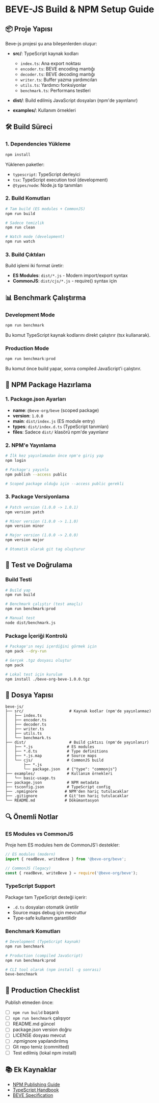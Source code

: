 # BEVE-JS Build & NPM Setup Guide

## 📦 Proje Yapısı

Beve-js projesi şu ana bileşenlerden oluşur:

- **src/**: TypeScript kaynak kodları
  - `index.ts`: Ana export noktası
  - `encoder.ts`: BEVE encoding mantığı
  - `decoder.ts`: BEVE decoding mantığı
  - `writer.ts`: Buffer yazma yardımcıları
  - `utils.ts`: Yardımcı fonksiyonlar
  - `benchmark.ts`: Performans testleri

- **dist/**: Build edilmiş JavaScript dosyaları (npm'de yayınlanır)
- **examples/**: Kullanım örnekleri

## 🛠️ Build Süreci

### 1. Dependencies Yükleme

```bash
npm install
```

Yüklenen paketler:
- `typescript`: TypeScript derleyici
- `tsx`: TypeScript execution tool (development)
- `@types/node`: Node.js tip tanımları

### 2. Build Komutları

```bash
# Tam build (ES modules + CommonJS)
npm run build

# Sadece temizlik
npm run clean

# Watch mode (development)
npm run watch
```

### 3. Build Çıktıları

Build işlemi iki format üretir:

- **ES Modules**: `dist/*.js` - Modern import/export syntax
- **CommonJS**: `dist/cjs/*.js` - require() syntax için

## 📊 Benchmark Çalıştırma

### Development Mode

```bash
npm run benchmark
```

Bu komut TypeScript kaynak kodlarını direkt çalıştırır (tsx kullanarak).

### Production Mode

```bash
npm run benchmark:prod
```

Bu komut önce build yapar, sonra compiled JavaScript'i çalıştırır.

## 📝 NPM Package Hazırlama

### 1. Package.json Ayarları

- **name**: `@beve-org/beve` (scoped package)
- **version**: `1.0.0`
- **main**: `dist/index.js` (ES module entry)
- **types**: `dist/index.d.ts` (TypeScript tanımları)
- **files**: Sadece `dist/` klasörü npm'de yayınlanır

### 2. NPM'e Yayınlama

```bash
# İlk kez yayınlamadan önce npm'e giriş yap
npm login

# Package'ı yayınla
npm publish --access public

# Scoped package olduğu için --access public gerekli
```

### 3. Package Versiyonlama

```bash
# Patch version (1.0.0 -> 1.0.1)
npm version patch

# Minor version (1.0.0 -> 1.1.0)
npm version minor

# Major version (1.0.0 -> 2.0.0)
npm version major

# Otomatik olarak git tag oluşturur
```

## 🧪 Test ve Doğrulama

### Build Testi

```bash
# Build yap
npm run build

# Benchmark çalıştır (test amaçlı)
npm run benchmark:prod

# Manual test
node dist/benchmark.js
```

### Package İçeriği Kontrolü

```bash
# Package'ın neyi içerdiğini görmek için
npm pack --dry-run

# Gerçek .tgz dosyası oluştur
npm pack

# Lokal test için kurulum
npm install ./beve-org-beve-1.0.0.tgz
```

## 📄 Dosya Yapısı

```
beve-js/
├── src/                    # Kaynak kodlar (npm'de yayınlanmaz)
│   ├── index.ts
│   ├── encoder.ts
│   ├── decoder.ts
│   ├── writer.ts
│   ├── utils.ts
│   └── benchmark.ts
├── dist/                   # Build çıktısı (npm'de yayınlanır)
│   ├── *.js               # ES modules
│   ├── *.d.ts             # Type definitions
│   ├── *.js.map           # Source maps
│   └── cjs/               # CommonJS build
│       ├── *.js
│       └── package.json   # {"type": "commonjs"}
├── examples/              # Kullanım örnekleri
│   └── basic-usage.ts
├── package.json           # NPM metadata
├── tsconfig.json          # TypeScript config
├── .npmignore            # NPM'den hariç tutulacaklar
├── .gitignore            # Git'ten hariç tutulacaklar
└── README.md             # Dökümantasyon
```

## 🔍 Önemli Notlar

### ES Modules vs CommonJS

Proje hem ES modules hem de CommonJS'i destekler:

```javascript
// ES modules (modern)
import { readBeve, writeBeve } from '@beve-org/beve';

// CommonJS (legacy)
const { readBeve, writeBeve } = require('@beve-org/beve');
```

### TypeScript Support

Package tam TypeScript desteği içerir:
- `.d.ts` dosyaları otomatik üretilir
- Source maps debug için mevcuttur
- Type-safe kullanım garantilidir

### Benchmark Komutları

```bash
# Development (TypeScript kaynak)
npm run benchmark

# Production (compiled JavaScript)
npm run benchmark:prod

# CLI tool olarak (npm install -g sonrası)
beve-benchmark
```

## 🚀 Production Checklist

Publish etmeden önce:

- [ ] `npm run build` başarılı
- [ ] `npm run benchmark` çalışıyor
- [ ] README.md güncel
- [ ] package.json version doğru
- [ ] LICENSE dosyası mevcut
- [ ] .npmignore yapılandırılmış
- [ ] Git repo temiz (committed)
- [ ] Test edilmiş (lokal npm install)

## 📚 Ek Kaynaklar

- [NPM Publishing Guide](https://docs.npmjs.com/packages-and-modules/contributing-packages-to-the-registry)
- [TypeScript Handbook](https://www.typescriptlang.org/docs/)
- [BEVE Specification](https://github.com/stephenberry/beve)
